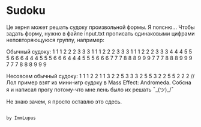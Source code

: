 # Sudoku

Це херня может решать судоку произвольной формы.
Я поясню...
Чтобы задать форму, нужно в файле input.txt прописать одинаковыми цифрами неповторяющуюся группу, например:

Обычный судоку:
1 1 1 2 2 2 3 3 3
1 1 1 2 2 2 3 3 3
1 1 1 2 2 2 3 3 3
4 4 4 5 5 5 6 6 6
4 4 4 5 5 5 6 6 6
4 4 4 5 5 5 6 6 6
7 7 7 8 8 8 9 9 9
7 7 7 8 8 8 9 9 9
7 7 7 8 8 8 9 9 9

Несовсем обычный судоку:
1 1 1 2 2
1 1 3 2 2
5 3 3 3 2
5 5 3 2 2
5 5 2 2 2
//Лол пример взят из мини-игр судоку в Mass Effect: Andromeda. Собсна я и написал прогу потому-что мне лень было их решать ¯\_(ツ)_/¯

Не знаю зачем, я просто оставлю это сдесь.
                                                                                                                      
                                                                                                                      
                                                                                                               
                                                                                                                                                          by ImmLupus
